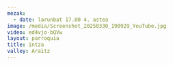 ```yaml
---
mezak:
  - date: larunbat 17.00 4. astea
image: /media/Screenshot_20250330_190929_YouTube.jpg
video: ed4vjo-bQVw
layout: parroquia
title: intza
valley: Araitz
---
```

